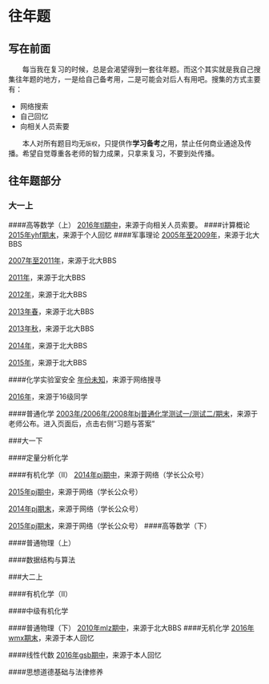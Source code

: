 # 往年题
## 写在前面
&ensp;&ensp;&ensp;&ensp;每当我在复习的时候，总是会渴望得到一套往年题。而这个其实就是我自己搜集往年题的地方，一是给自己备考用，二是可能会对后人有用吧。搜集的方式主要有：
+  网络搜索
+  自己回忆
+  向相关人员索要 

&ensp;&ensp;&ensp;&ensp;本人对所有题目均无`版权`，只提供作**学习备考**之用，禁止任何商业通途及传播。希望自觉尊重各老师的智力成果，只拿来复习，不要到处传播。

## 往年题部分
### 大一上
####高等数学（上）
[2016年tl期中](https://wx2.qq.com/cgi-bin/mmwebwx-bin/webwxcheckurl?requrl=http%3A%2F%2Fmp.weixin.qq.com%2Fs%3F__biz%3DMzIxNzY0Njk5OA%3D%3D%26mid%3D2247483702%26idx%3D2%26sn%3D4209e0c083ba819a0caf8aa631205152%26chksm%3D97f7d3cfa0805ad97f95d4f2bd8a85e2938afb33405d26c16010506bb6dfcda5217ae7d9389e%26mpshare%3D1%26scene%3D1%26srcid%3D0106kKSvKNKB9kELWZcFN2Uv%23rd&skey=%40crypt_9f8d2b49_00af65f72286531be271746e7f298406&deviceid=e166903851731949&pass_ticket=undefined&opcode=2&scene=1&username=@782589ee0bcdd36fd50f638baccc9fd656c8e9684187f234d38176980e908c09)，来源于向相关人员索要。
####计算概论
[2015年yhf期末](https://acm.bnu.edu.cn/v3/contest_show.php?cid=7475)，来源于个人回忆
####军事理论
[2005年至2009年](https://bbs.pku.edu.cn/v2/collection-read.php?path=groups%2FGROUP_8%2FCourses%2FDBDE6C274%2FD69C3DBA2%2FD5801547C%2FM.1244128672.A)，来源于北大BBS

[2007年至2011年](https://bbs.pku.edu.cn/v2/collection-read.php?path=groups%2FGROUP_8%2FCourses%2FDBDE6C274%2FD69C3DBA2%2FD5801547C%2FM.1308153290.A)，来源于北大BBS

[2011年](https://bbs.pku.edu.cn/v2/collection-read.php?path=groups%2FGROUP_8%2FCourses%2FDBDE6C274%2FD69C3DBA2%2FD5801547C%2FM.1325076729.A)，来源于北大BBS

[2012年](https://bbs.pku.edu.cn/v2/collection-read.php?path=groups%2FGROUP_8%2FCourses%2FDBDE6C274%2FD69C3DBA2%2FD5801547C%2FM.1339601231.A)，来源于北大BBS

[2013年春](https://bbs.pku.edu.cn/v2/collection-read.php?path=groups%2FGROUP_8%2FCourses%2FDBDE6C274%2FD69C3DBA2%2FD5801547C%2FM.1357742134.A)，来源于北大BBS

[2013年秋](https://bbs.pku.edu.cn/v2/collection-read.php?path=groups%2FGROUP_8%2FCourses%2FDBDE6C274%2FD69C3DBA2%2FD5801547C%2FM.1357741370.A)，来源于北大BBS

[2014年](https://bbs.pku.edu.cn/v2/collection-read.php?path=groups%2FGROUP_8%2FCourses%2FDBDE6C274%2FD69C3DBA2%2FD5801547C%2FM.1403804665.A)，来源于北大BBS

[2015年](https://bbs.pku.edu.cn/v2/collection-read.php?path=groups%2FGROUP_8%2FCourses%2FDBDE6C274%2FD69C3DBA2%2FD5801547C%2FM.1420640455.A)，来源于北大BBS

####化学实验室安全
[年份未知](https://github.com/CloudOfStudy/exams/blob/master/folder/%E5%8C%96%E5%AD%A6%E5%AE%9E%E9%AA%8C%E5%AE%A4%E5%AE%89%E5%85%A8%E6%9C%AA%E7%9F%A5%E5%B9%B4%E4%BB%BD)，来源于网络搜寻

[2016年](https://github.com/CloudOfStudy/exams/blob/master/folder/%E5%8C%96%E5%AE%892016)，来源于16级同学

####普通化学
[2003年/2006年/2008年bj普通化学测试一/测试二/期末](http://www.chem.pku.edu.cn/page/bianj/)，来源于老师公布。进入页面后，点击右侧“习题与答案”

###大一下

####定量分析化学

####有机化学（II）
[2014年pj期中](https://wx2.qq.com/cgi-bin/mmwebwx-bin/webwxcheckurl?requrl=http%3A%2F%2Fmp.weixin.qq.com%2Fs%3F__biz%3DMzAwNDcxMjYxMQ%3D%3D%26mid%3D214746570%26idx%3D1%26sn%3Dcd7ea235a9a5fe9d6a7145764620689a%26scene%3D18%26mpshare%3D1%26scene%3D1%26srcid%3D0106xV87R0LiyT8YIuP185QN%23rd&skey=%40crypt_9f8d2b49_0dd364dd1bc93120e1e9e0e13cfec3df&deviceid=e187376576752053&pass_ticket=undefined&opcode=2&scene=1&username=@3d1ec4b1640afecdce46f618c5cea8952b756567493b38debf387665ef286121)，来源于网络（学长公众号）

[2015年pj期中](https://mp.weixin.qq.com/s?__biz=MzAwNDcxMjYxMQ==&mid=214798016&idx=1&sn=dad0b0255f6f5b9a630705dc81ae26d7&scene=18&mpshare=1&scene=1&srcid=01063uKU7Rg8i0rtsk20PSjR&pass_ticket=22s1mQvZNBNesPblJt1y0yIWV92NVl1HEZrtJpk07TFhNLot3m0LN9MIRvT7%2FJTp#rd)，来源于网络（学长公众号）

[2014年pj期末](https://wx2.qq.com/cgi-bin/mmwebwx-bin/webwxcheckurl?requrl=http%3A%2F%2Fmp.weixin.qq.com%2Fs%3F__biz%3DMzAwNDcxMjYxMQ%3D%3D%26mid%3D400312701%26idx%3D1%26sn%3D30a0577bb911bba514ab1c4b79c3c715%26scene%3D18%26mpshare%3D1%26scene%3D1%26srcid%3D0106SgzWWvN7wrIO5Cfzfqn8%23rd&skey=%40crypt_9f8d2b49_0dd364dd1bc93120e1e9e0e13cfec3df&deviceid=e187376576752053&pass_ticket=undefined&opcode=2&scene=1&username=@3d1ec4b1640afecdce46f618c5cea8952b756567493b38debf387665ef286121)，来源于网络（学长公众号）

[2015年pj期末](https://mp.weixin.qq.com/s?__biz=MzAwNDcxMjYxMQ==&mid=400312682&idx=1&sn=fa3a14e10f02be2f21921906a41dbffe&scene=18&mpshare=1&scene=1&srcid=0106WjWlc9XiuKDRYJ8k7aSJ&pass_ticket=22s1mQvZNBNesPblJt1y0yIWV92NVl1HEZrtJpk07TFhNLot3m0LN9MIRvT7%2FJTp#rd)，来源于网络（学长公众号）
####高等数学（下）

####普通物理（上）

####数据结构与算法

###大二上

####有机化学（II）

####中级有机化学

####普通物理（下）
[2010年mlz期中](https://mp.weixin.qq.com/s?__biz=MzIxNzY0Njk5OA==&mid=2247483694&idx=2&sn=549823f87f70150ba82276b6392ff804&chksm=97f7d3d7a0805ac1127a0966d4d8adc66cd3145e1d676d758bef6b49ee631d2344c966cb5b97&mpshare=1&scene=1&srcid=0106iTfGvRAGT8O7XDB09wgL&pass_ticket=22s1mQvZNBNesPblJt1y0yIWV92NVl1HEZrtJpk07TFhNLot3m0LN9MIRvT7%2FJTp#rd)，来源于北大BBS
####无机化学
[2016年wmx期末](https://mp.weixin.qq.com/s?__biz=MzIxNzY0Njk5OA==&mid=2247483719&idx=1&sn=a72570480232dfbaa4e12d62b13b9c07&chksm=97f7d3bea0805aa88ea8aa0265689f0a0ad0580d71c9d80158195a7714f2d4a1081bac696470&mpshare=1&scene=1&srcid=0106HxpSgiKTpEwbQ22qrxRL&pass_ticket=22s1mQvZNBNesPblJt1y0yIWV92NVl1HEZrtJpk07TFhNLot3m0LN9MIRvT7%2FJTp#rd)，来源于本人回忆

####线性代数
[2016年gsb期中](https://mp.weixin.qq.com/s?__biz=MzIxNzY0Njk5OA==&mid=2247483710&idx=1&sn=1337052706c3bca9f85181f916b0d2e4&chksm=97f7d3c7a0805ad1b11cf6b54efbaee43b4e34ca012db10ba5dda04854ac264f529ee1b8e554&mpshare=1&scene=1&srcid=0106N5GayEgMBCXEnUpCqoNJ&pass_ticket=22s1mQvZNBNesPblJt1y0yIWV92NVl1HEZrtJpk07TFhNLot3m0LN9MIRvT7%2FJTp#rd)，来源于本人回忆

####思想道德基础与法律修养
